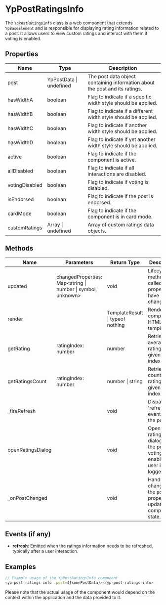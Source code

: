 # YpPostRatingsInfo

The `YpPostRatingsInfo` class is a web component that extends `YpBaseElement` and is responsible for displaying rating information related to a post. It allows users to view custom ratings and interact with them if voting is enabled.

## Properties

| Name            | Type                             | Description                                                                 |
|-----------------|----------------------------------|-----------------------------------------------------------------------------|
| post            | YpPostData \| undefined          | The post data object containing information about the post and its ratings.  |
| hasWidthA       | boolean                          | Flag to indicate if a specific width style should be applied.                |
| hasWidthB       | boolean                          | Flag to indicate if a different width style should be applied.               |
| hasWidthC       | boolean                          | Flag to indicate if another width style should be applied.                   |
| hasWidthD       | boolean                          | Flag to indicate if yet another width style should be applied.               |
| active          | boolean                          | Flag to indicate if the component is active.                                 |
| allDisabled     | boolean                          | Flag to indicate if all interactions are disabled.                           |
| votingDisabled  | boolean                          | Flag to indicate if voting is disabled.                                      |
| isEndorsed      | boolean                          | Flag to indicate if the post is endorsed.                                    |
| cardMode        | boolean                          | Flag to indicate if the component is in card mode.                           |
| customRatings   | Array<YpCustomRatingsData> \| undefined | Array of custom ratings data objects.                                       |

## Methods

| Name               | Parameters | Return Type | Description                                                                 |
|--------------------|------------|-------------|-----------------------------------------------------------------------------|
| updated            | changedProperties: Map<string \| number \| symbol, unknown> | void        | Lifecycle method called when properties have changed.                       |
| render             |            | TemplateResult \| typeof nothing | Renders the component's HTML template.                                      |
| getRating          | ratingIndex: number | number       | Retrieves the average rating for a given rating index.                      |
| getRatingsCount    | ratingIndex: number | number \| string | Retrieves the count of ratings for a given rating index.                    |
| _fireRefresh       |            | void        | Dispatches a 'refresh' event with the post's id.                            |
| openRatingsDialog  |            | void        | Opens the ratings dialog for the post if voting is enabled and user is logged in. |
| _onPostChanged     |            | void        | Handles changes to the `post` property and updates the component state.     |

## Events (if any)

- **refresh**: Emitted when the ratings information needs to be refreshed, typically after a user interaction.

## Examples

```typescript
// Example usage of the YpPostRatingsInfo component
<yp-post-ratings-info .post=${somePostData}></yp-post-ratings-info>
```

Please note that the actual usage of the component would depend on the context within the application and the data provided to it.
